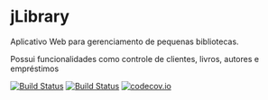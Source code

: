 # jLibrary
Aplicativo Web para gerenciamento de pequenas bibliotecas.

Possui funcionalidades como controle de clientes, livros, autores e empréstimos


[![Build Status](https://travis-ci.org/BitsHammer/jLibrary.svg?branch=master)](https://travis-ci.org/BrunoDM2943/jLibrary)
[![Build Status](https://snap-ci.com/BrunoDM2943/jLibrary/branch/master/build_image)](https://snap-ci.com/BrunoDM2943/jLibrary/branch/master)
[![codecov.io](https://codecov.io/github/BitsHammer/jLibrary/coverage.svg?branch=master)](https://codecov.io/github/BrunoDM2943/jLibrary?branch=master)
